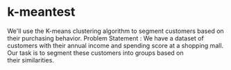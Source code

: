 # k-meantest
We'll use the K-means clustering algorithm to segment customers based on their purchasing behavior.  Problem Statement : We have a  dataset of customers with their annual income and spending score at a shopping mall. Our task is to segment these customers into groups based on their similarities.
